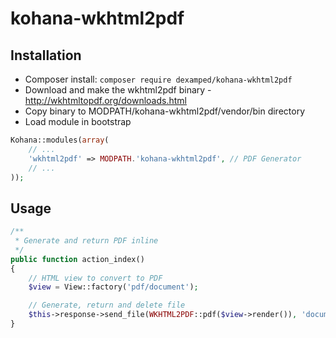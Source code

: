 # kohana-wkhtml2pdf

## Installation

* Composer install: `composer require dexamped/kohana-wkhtml2pdf`
* Download and make the wkhtml2pdf binary - http://wkhtmltopdf.org/downloads.html
* Copy binary to MODPATH/kohana-wkhtml2pdf/vendor/bin directory
* Load module in bootstrap

```php
Kohana::modules(array(
	// ...
	'wkhtml2pdf' => MODPATH.'kohana-wkhtml2pdf', // PDF Generator
	// ...
));
```

## Usage

```php
/**
 * Generate and return PDF inline
 */
public function action_index()
{
	// HTML view to convert to PDF
	$view = View::factory('pdf/document');

	// Generate, return and delete file
	$this->response->send_file(WKHTML2PDF::pdf($view->render()), 'document.pdf', array('delete' => TRUE));
}
```
